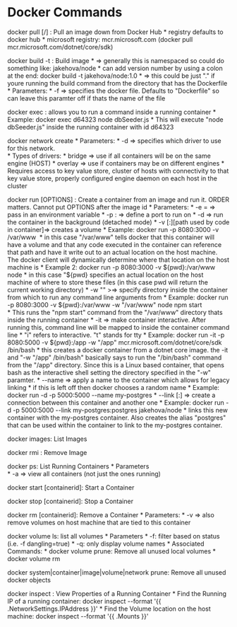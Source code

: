 # Docker Commands

docker pull [<registry>/] <image name>: Pull an image down from Docker Hub
    * registry defaults to docker hub
    * microsoft registry: mcr.microsoft.com (docker pull mcr.microsoft.com/dotnet/core/sdk)

docker build -t <NAME OF IMAGE> <path to build from>: Build image
    * <Name of Image> => generally this is namespaced so could do something like: jakehova/node 
        * can add version number by using a colon at the end: docker build -t jakehova/node:1.0
    * <path to build from> => this could be just "." if youre running the build command from the directory that has the Dockerfile
    * Parameters: 
        * -f => specifies the docker file.  Defaults to "Dockerfile" so can leave this paramter off if thats the name of the file

docker exec <container id> <cmd to run>: allows you to run a command inside a running container
    * Example: docker exec d64323 node dbSeeder.js
        * This will execute "node dbSeeder.js" inside the running container with id d64323

docker network create <name of network>
    * Parameters:
        * -d <driver to use>  => specifies which driver to use for this network.  
            * Types of drivers: 
                * bridge => use if all containers will be on the same engine (HOST)
                * overlay => use if containers may be on different engines
                    * Requires access to key value store, cluster of hosts with connectivity to that key value store, properly configured engine daemon on each host in the cluster

docker run [OPTIONS] <image id>: Create a container from an image and run it. ORDER matters.  Cannot put OPTIONS after the image id
    * Parameters: 
        * -e <env key>=<env value> => pass in an environment variable
        * -p <port internal to docker container>:<port external that you access the internal port by> => define a port to run on
        * -d => run the container in the background (detached mode)
        * -v [<path on host machine>:][path used by code in container]=> creates a volume
            * Example: docker run -p 8080:3000 -v /var/www <image name>
                * in this case "/var/www" tells docker that this container will have a volume and that any code executed in the container can reference that path and have it write out to an actual location on the host machine.  The docker client will dynamically determine where that location on the host machine is
            * Example 2: docker run -p 8080:3000 -v ${pwd}:/var/www node
                * in this case "${pwd} specifies an actual location on the host machine of where to store these files (in this case pwd will return the current working directory)
        * -w "<docker internal directory>" >=> specify directory inside the container from which to run any command line arguments from
            * Example: docker run -p 8080:3000 -v ${pwd}:/var/www -w "/var/www" node npm start  
                * This runs the "npm start" command from the "/var/www" directory thats inside the running container
        * -it => make container interactive.  After running this, command line will be mapped to inside the container command line
            * "i" refers to interactive. "t" stands for tty
            * Example: docker run -it -p 8080:5000  -v ${pwd}:/app -w "/app" mcr.microsoft.com/dotnet/core/sdk /bin/bash
                * this creates a docker container from a dotnet core image.  the -it and "-w "/app" /bin/bash" basically says to run the "/bin/bash" command from the "/app" directory.  Since this is a Linux based container, that opens bash as the interactive shell setting the directory specified in the "-w" paramter.
        * --name <alias name of container> => apply a name to the container which allows for legacy linking
            * if this is left off then docker chooses a random name
            * Example: docker run -d -p 5000:5000 --name my-postgres
        * --link <container to link to>[:<alias for the container being linked to>] => create a connection between this container and another one
            * Example: docker run -d -p 5000:5000 --link my-postgres:postgres jakehova/node
                * links this new container with the my-postgres container.  Also creates the alias "postgres" that can be used within the container to link to the my-postgres container.

docker images: List Images

docker rmi <first few characters of image id>: Remove Image

docker ps: List Running Containers
    * Parameters    
        * -a => view all containers (not just the ones running)

docker start [containerid]: Start a Container

docker stop [containerid]: Stop a Container

docker rm [containerid]: Remove a Container
    * Parameters: 
        * -v => also remove volumes on host machine that are tied to this container

docker volume ls: list all volumes 
    * Parameters
        * -f: filter based on status (i.e. -f dangling=true)
        * -q: only display volume names
    * Associated Commands: 
        * docker volume prune: Remove all unused local volumes
        * docker volume rm <full volume name>


docker system|container|image|volume|network prune: Remove all unused docker objects

docker inspect <container id>: View Properties of a Running Container
    * Find the Running IP of a running container: docker inspect --format '{{ .NetworkSettings.IPAddress }}' <container id>
    * Find the Volume location on the host machine: docker inspect --format '{{ .Mounts }}' <container id>

